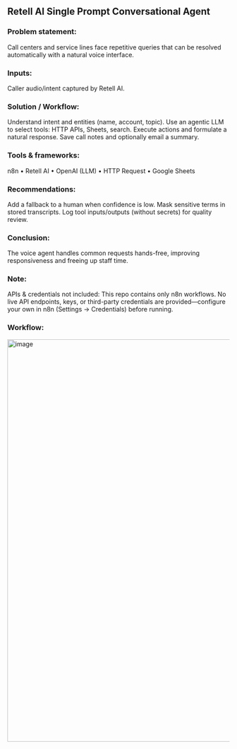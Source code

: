 ## Retell AI Single Prompt Conversational Agent

### Problem statement:
Call centers and service lines face repetitive queries that can be resolved automatically with a natural voice interface.

### Inputs:
Caller audio/intent captured by Retell AI.

### Solution / Workflow:
Understand intent and entities (name, account, topic).
Use an agentic LLM to select tools: HTTP APIs, Sheets, search.
Execute actions and formulate a natural response.
Save call notes and optionally email a summary.

### Tools & frameworks:
n8n • Retell AI • OpenAI (LLM) • HTTP Request • Google Sheets

### Recommendations:
Add a fallback to a human when confidence is low.
Mask sensitive terms in stored transcripts.
Log tool inputs/outputs (without secrets) for quality review.

### Conclusion:
The voice agent handles common requests hands-free, improving responsiveness and freeing up staff time.

### Note:
APIs & credentials not included: This repo contains only n8n workflows. No live API endpoints, keys, or third-party credentials are provided—configure your own in n8n (Settings → Credentials) before running.

### Workflow:
<img width="1918" height="911" alt="image" src="https://github.com/user-attachments/assets/8f184661-dd44-44c4-8e88-0a0b4dcbc368" />
